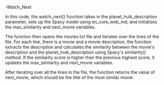 -Watch_Next

In this code, the watch_next() function takes in the planet_hulk_description parameter, sets up the Spacy model using en_core_web_md, and initializes the
 max_similarity and next_movie variables.

The function then opens the movies.txt file and iterates over the lines of the file. For each line, there is a movie and a movie description, the function extracts 
the description and calculates the similarity between the movie's description and the planet_hulk_description using Spacy's similarity() method. If the similarity score
is higher than the previous highest score, it updates the max_similarity and next_movie variables.

After iterating over all the lines in the file, the function returns the value of next_movie, which should be the title of the most similar movie.

